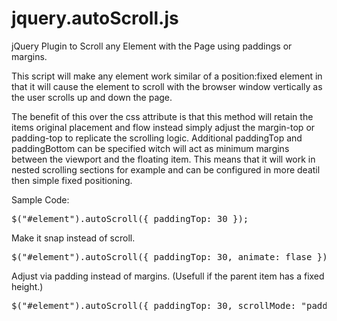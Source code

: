 jquery.autoScroll.js
====================

jQuery Plugin to Scroll any Element with the Page using paddings or margins.

This script will make any element work similar of a position:fixed element in that it will cause the element to
scroll with the browser window vertically as the user scrolls up and down the page.

The benefit of this over the css attribute is that this method will retain the items original placement and flow 
instead simply adjust the margin-top or padding-top to replicate the scrolling logic.  Additional paddingTop 
and paddingBottom can be specified witch will act as minimum margins between the viewport and the floating item.
This means that it will work in nested scrolling sections for example and can be configured in more deatil then
simple fixed positioning.

Sample Code:

<pre>$("#element").autoScroll({ paddingTop: 30 });</pre>

Make it snap instead of scroll.
<pre>$("#element").autoScroll({ paddingTop: 30, animate: flase });</pre>

Adjust via padding instead of margins. (Usefull if the parent item has a fixed height.)
<pre>$("#element").autoScroll({ paddingTop: 30, scrollMode: "padding" });</pre>

